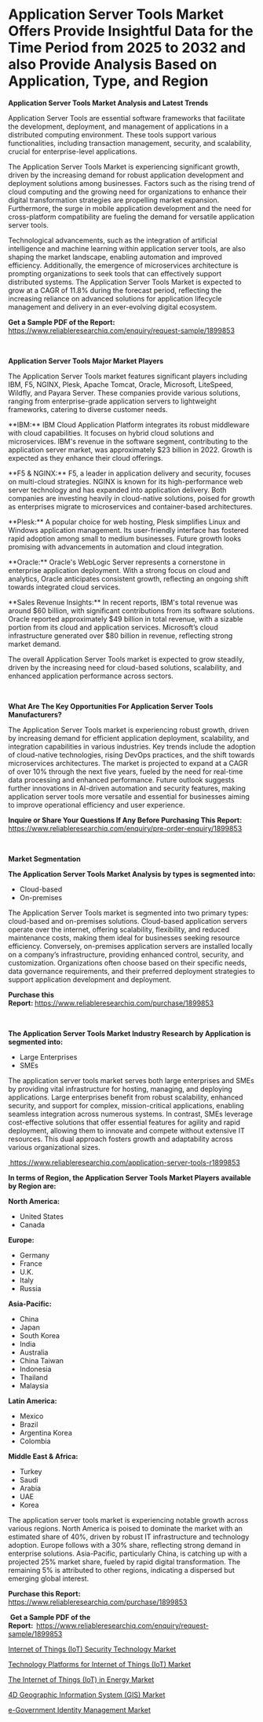 <p><h1>Application Server Tools Market Offers Provide Insightful Data for the Time Period from 2025 to 2032 and also Provide Analysis Based on Application, Type, and Region</h1></p><p><strong>Application Server Tools Market Analysis and Latest Trends</strong></p>
<p><p>Application Server Tools are essential software frameworks that facilitate the development, deployment, and management of applications in a distributed computing environment. These tools support various functionalities, including transaction management, security, and scalability, crucial for enterprise-level applications.</p><p>The Application Server Tools Market is experiencing significant growth, driven by the increasing demand for robust application development and deployment solutions among businesses. Factors such as the rising trend of cloud computing and the growing need for organizations to enhance their digital transformation strategies are propelling market expansion. Furthermore, the surge in mobile application development and the need for cross-platform compatibility are fueling the demand for versatile application server tools.</p><p>Technological advancements, such as the integration of artificial intelligence and machine learning within application server tools, are also shaping the market landscape, enabling automation and improved efficiency. Additionally, the emergence of microservices architecture is prompting organizations to seek tools that can effectively support distributed systems. The Application Server Tools Market is expected to grow at a CAGR of 11.8% during the forecast period, reflecting the increasing reliance on advanced solutions for application lifecycle management and delivery in an ever-evolving digital ecosystem.</p></p>
<p><strong>Get a Sample PDF of the Report:&nbsp;</strong> <a href="https://www.reliableresearchiq.com/enquiry/request-sample/1899853?utm_campaign=1159&utm_medium=2&utm_source=Github&utm_content=ia&utm_term=11032025&utm_id=application-server-tools">https://www.reliableresearchiq.com/enquiry/request-sample/1899853</a></p>
<p>&nbsp;</p>
<p><strong>Application Server Tools Major Market Players</strong></p>
<p><p>The Application Server Tools market features significant players including IBM, F5, NGINX, Plesk, Apache Tomcat, Oracle, Microsoft, LiteSpeed, Wildfly, and Payara Server. These companies provide various solutions, ranging from enterprise-grade application servers to lightweight frameworks, catering to diverse customer needs.</p><p>**IBM:** IBM Cloud Application Platform integrates its robust middleware with cloud capabilities. It focuses on hybrid cloud solutions and microservices. IBM's revenue in the software segment, contributing to the application server market, was approximately $23 billion in 2022. Growth is expected as they enhance their cloud offerings.</p><p>**F5 & NGINX:** F5, a leader in application delivery and security, focuses on multi-cloud strategies. NGINX is known for its high-performance web server technology and has expanded into application delivery. Both companies are investing heavily in cloud-native solutions, poised for growth as enterprises migrate to microservices and container-based architectures.</p><p>**Plesk:** A popular choice for web hosting, Plesk simplifies Linux and Windows application management. Its user-friendly interface has fostered rapid adoption among small to medium businesses. Future growth looks promising with advancements in automation and cloud integration.</p><p>**Oracle:** Oracle's WebLogic Server represents a cornerstone in enterprise application deployment. With a strong focus on cloud and analytics, Oracle anticipates consistent growth, reflecting an ongoing shift towards integrated cloud services.</p><p>**Sales Revenue Insights:** In recent reports, IBM's total revenue was around $60 billion, with significant contributions from its software solutions. Oracle reported approximately $49 billion in total revenue, with a sizable portion from its cloud and application services. Microsoft’s cloud infrastructure generated over $80 billion in revenue, reflecting strong market demand.</p><p>The overall Application Server Tools market is expected to grow steadily, driven by the increasing need for cloud-based solutions, scalability, and enhanced application performance across sectors.</p></p>
<p>&nbsp;</p>
<p><strong>What Are The Key Opportunities For Application Server Tools Manufacturers?</strong></p>
<p><p>The Application Server Tools market is experiencing robust growth, driven by increasing demand for efficient application deployment, scalability, and integration capabilities in various industries. Key trends include the adoption of cloud-native technologies, rising DevOps practices, and the shift towards microservices architectures. The market is projected to expand at a CAGR of over 10% through the next five years, fueled by the need for real-time data processing and enhanced performance. Future outlook suggests further innovations in AI-driven automation and security features, making application server tools more versatile and essential for businesses aiming to improve operational efficiency and user experience.</p></p>
<p><strong>Inquire or Share Your Questions If Any Before Purchasing This Report:</strong> <a href="https://www.reliableresearchiq.com/enquiry/pre-order-enquiry/1899853?utm_campaign=1159&utm_medium=2&utm_source=Github&utm_content=ia&utm_term=11032025&utm_id=application-server-tools">https://www.reliableresearchiq.com/enquiry/pre-order-enquiry/1899853</a></p>
<p>&nbsp;</p>
<p><strong>Market Segmentation</strong></p>
<p><strong>The Application Server Tools Market Analysis by types is segmented into:</strong></p>
<p><ul><li>Cloud-based</li><li>On-premises</li></ul></p>
<p><p>The Application Server Tools market is segmented into two primary types: cloud-based and on-premises solutions. Cloud-based application servers operate over the internet, offering scalability, flexibility, and reduced maintenance costs, making them ideal for businesses seeking resource efficiency. Conversely, on-premises application servers are installed locally on a company’s infrastructure, providing enhanced control, security, and customization. Organizations often choose based on their specific needs, data governance requirements, and their preferred deployment strategies to support application development and deployment.</p></p>
<p><strong>Purchase this Report:&nbsp;</strong><a href="https://www.reliableresearchiq.com/purchase/1899853?utm_campaign=1159&utm_medium=2&utm_source=Github&utm_content=ia&utm_term=11032025&utm_id=application-server-tools">https://www.reliableresearchiq.com/purchase/1899853</a></p>
<p>&nbsp;</p>
<p><strong>The Application Server Tools Market Industry Research by Application is segmented into:</strong></p>
<p><ul><li>Large Enterprises</li><li>SMEs</li></ul></p>
<p><p>The application server tools market serves both large enterprises and SMEs by providing vital infrastructure for hosting, managing, and deploying applications. Large enterprises benefit from robust scalability, enhanced security, and support for complex, mission-critical applications, enabling seamless integration across numerous systems. In contrast, SMEs leverage cost-effective solutions that offer essential features for agility and rapid deployment, allowing them to innovate and compete without extensive IT resources. This dual approach fosters growth and adaptability across various organizational sizes.</p></p>
<p><a href="https://www.reliableresearchiq.com/application-server-tools-r1899853?utm_campaign=1159&utm_medium=2&utm_source=Github&utm_content=ia&utm_term=11032025&utm_id=application-server-tools">&nbsp;https://www.reliableresearchiq.com/application-server-tools-r1899853</a></p>
<p><strong>In terms of Region, the Application Server Tools Market Players available by Region are:</strong></p>
<p>
    <p> <strong> North America: </strong>
        <ul>
            <li>United States</li>
            <li>Canada</li>
        </ul>
        </p> 
    <p> <strong> Europe: </strong>
        <ul>
            <li>Germany</li>
            <li>France</li>
            <li>U.K.</li>
            <li>Italy</li>
            <li>Russia</li>
        </ul>
        </p> 
    <p> <strong> Asia-Pacific: </strong>
        <ul>
            <li>China</li>
            <li>Japan</li>
            <li>South Korea</li>
            <li>India</li>
            <li>Australia</li>
            <li>China Taiwan</li>
            <li>Indonesia</li>
            <li>Thailand</li>
            <li>Malaysia</li>
        </ul>
        </p> 
    <p> <strong> Latin America: </strong>
        <ul>
            <li>Mexico</li>
            <li>Brazil</li>
            <li>Argentina Korea</li>
            <li>Colombia</li>
        </ul>
        </p> 
    <p> <strong> Middle East & Africa: </strong>
        <ul>
            <li>Turkey</li>
            <li>Saudi</li>
            <li>Arabia</li>
            <li>UAE</li>
            <li>Korea</li>
        </ul>
    </p>
    </p>
<p><p>The application server tools market is experiencing notable growth across various regions. North America is poised to dominate the market with an estimated share of 40%, driven by robust IT infrastructure and technology adoption. Europe follows with a 30% share, reflecting strong demand in enterprise solutions. Asia-Pacific, particularly China, is catching up with a projected 25% market share, fueled by rapid digital transformation. The remaining 5% is attributed to other regions, indicating a dispersed but emerging global interest.</p></p>
<p><strong>Purchase this Report: </strong><a href="https://www.reliableresearchiq.com/purchase/1899853?utm_campaign=1159&utm_medium=2&utm_source=Github&utm_content=ia&utm_term=11032025&utm_id=application-server-tools">https://www.reliableresearchiq.com/purchase/1899853</a></p>
<p>&nbsp;<strong>Get a Sample PDF of the Report:&nbsp;&nbsp;</strong><a href="https://www.reliableresearchiq.com/enquiry/request-sample/1899853?utm_campaign=1159&utm_medium=2&utm_source=Github&utm_content=ia&utm_term=11032025&utm_id=application-server-tools">https://www.reliableresearchiq.com/enquiry/request-sample/1899853</a></p>
<p><strong></strong></p>
<p><p><a href="https://github.com/ijffseandy/Market-Research-Report-List-1/blob/main/internet-of-things-iot-security-technology-market.md?utm_campaign=1159&utm_medium=2&utm_source=Github&utm_content=ia&utm_term=11032025&utm_id=application-server-tools">Internet of Things (IoT) Security Technology Market</a></p><p><a href="https://github.com/sderolza/Market-Research-Report-List-1/blob/main/technology-platforms-for-internet-of-things-iot-market.md?utm_campaign=1159&utm_medium=2&utm_source=Github&utm_content=ia&utm_term=11032025&utm_id=application-server-tools">Technology Platforms for Internet of Things (IoT) Market</a></p><p><a href="https://github.com/kryshaprilbb/Market-Research-Report-List-1/blob/main/the-internet-of-things-iot-in-energy-market.md?utm_campaign=1159&utm_medium=2&utm_source=Github&utm_content=ia&utm_term=11032025&utm_id=application-server-tools">The Internet of Things (IoT) in Energy Market</a></p><p><a href="https://github.com/kolffmaris58/Market-Research-Report-List-1/blob/main/4d-geographic-information-system-gis-market.md?utm_campaign=1159&utm_medium=2&utm_source=Github&utm_content=ia&utm_term=11032025&utm_id=application-server-tools">4D Geographic Information System (GIS) Market</a></p><p><a href="https://github.com/daphnyvashdi/Market-Research-Report-List-1/blob/main/e-government-identity-management-market.md?utm_campaign=1159&utm_medium=2&utm_source=Github&utm_content=ia&utm_term=11032025&utm_id=application-server-tools">e-Government Identity Management Market</a></p></p>
